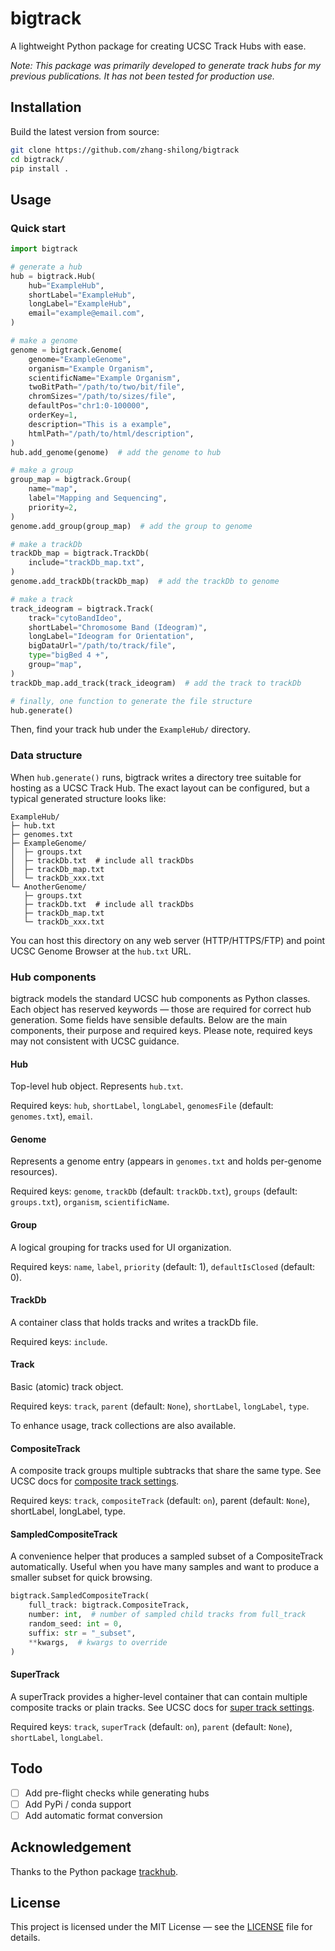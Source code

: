 # bigtrack

A lightweight Python package for creating UCSC Track Hubs with ease.

_Note: This package was primarily developed to generate track hubs for my previous publications. It has not been tested for production use._

## Installation

Build the latest version from source:

```bash
git clone https://github.com/zhang-shilong/bigtrack
cd bigtrack/
pip install .
```

## Usage

### Quick start

```python
import bigtrack

# generate a hub
hub = bigtrack.Hub(
    hub="ExampleHub",
    shortLabel="ExampleHub",
    longLabel="ExampleHub",
    email="example@email.com",
)

# make a genome
genome = bigtrack.Genome(
    genome="ExampleGenome",
    organism="Example Organism",
    scientificName="Example Organism",
    twoBitPath="/path/to/two/bit/file",
    chromSizes="/path/to/sizes/file",
    defaultPos="chr1:0-100000",
    orderKey=1,
    description="This is a example",
    htmlPath="/path/to/html/description",
)
hub.add_genome(genome)  # add the genome to hub

# make a group
group_map = bigtrack.Group(
    name="map",
    label="Mapping and Sequencing",
    priority=2,
)
genome.add_group(group_map)  # add the group to genome

# make a trackDb
trackDb_map = bigtrack.TrackDb(
    include="trackDb_map.txt",
)
genome.add_trackDb(trackDb_map)  # add the trackDb to genome

# make a track
track_ideogram = bigtrack.Track(
    track="cytoBandIdeo",
    shortLabel="Chromosome Band (Ideogram)",
    longLabel="Ideogram for Orientation",
    bigDataUrl="/path/to/track/file",
    type="bigBed 4 +",
    group="map",
)
trackDb_map.add_track(track_ideogram)  # add the track to trackDb

# finally, one function to generate the file structure
hub.generate()
```

Then, find your track hub under the `ExampleHub/` directory.

### Data structure

When `hub.generate()` runs, bigtrack writes a directory tree suitable for hosting as a UCSC Track Hub. The exact layout can be configured, but a typical generated structure looks like:

```
ExampleHub/
├─ hub.txt
├─ genomes.txt
├─ ExampleGenome/
│  ├─ groups.txt
│  ├─ trackDb.txt  # include all trackDbs
│  ├─ trackDb_map.txt
│  └─ trackDb_xxx.txt
└─ AnotherGenome/
   ├─ groups.txt
   ├─ trackDb.txt  # include all trackDbs
   ├─ trackDb_map.txt
   └─ trackDb_xxx.txt
```

You can host this directory on any web server (HTTP/HTTPS/FTP) and point UCSC Genome Browser at the `hub.txt` URL.

### Hub components

bigtrack models the standard UCSC hub components as Python classes. Each object has reserved keywords — those are required for correct hub generation. Some fields have sensible defaults. Below are the main components, their purpose and required keys. Please note, required keys may not consistent with UCSC guidance.

#### Hub

Top-level hub object. Represents `hub.txt`.

Required keys: `hub`, `shortLabel`, `longLabel`, `genomesFile` (default: `genomes.txt`), `email`.

#### Genome

Represents a genome entry (appears in `genomes.txt` and holds per-genome resources).

Required keys: `genome`, `trackDb` (default: `trackDb.txt`), `groups` (default: `groups.txt`), `organism`, `scientificName`.

#### Group

A logical grouping for tracks used for UI organization.

Required keys: `name`, `label`, `priority` (default: 1), `defaultIsClosed` (default: 0).

#### TrackDb

A container class that holds tracks and writes a trackDb file.

Required keys: `include`.

#### Track

Basic (atomic) track object.

Required keys: `track`, `parent` (default: `None`), `shortLabel`, `longLabel`, `type`.

To enhance usage, track collections are also available.

#### CompositeTrack

A composite track groups multiple subtracks that share the same type. See UCSC docs for [composite track settings](https://genome.ucsc.edu/goldenpath/help/trackDb/trackDbHub.html#Composite_Track_Settings).

Required keys: `track`, `compositeTrack` (default: `on`), parent (default: `None`), shortLabel, longLabel, type.

#### SampledCompositeTrack

A convenience helper that produces a sampled subset of a CompositeTrack automatically. Useful when you have many samples and want to produce a smaller subset for quick browsing.

```python
bigtrack.SampledCompositeTrack(
    full_track: bigtrack.CompositeTrack,
    number: int,  # number of sampled child tracks from full_track
    random_seed: int = 0,
    suffix: str = "_subset",
    **kwargs,  # kwargs to override
)
```

#### SuperTrack

A superTrack provides a higher-level container that can contain multiple composite tracks or plain tracks. See UCSC docs for [super track settings](https://genome.ucsc.edu/goldenpath/help/trackDb/trackDbHub.html#superTrack).

Required keys: `track`, `superTrack` (default: `on`), `parent` (default: `None`), `shortLabel`, `longLabel`.

## Todo

- [ ] Add pre-flight checks while generating hubs
- [ ] Add PyPi / conda support
- [ ] Add automatic format conversion

## Acknowledgement

Thanks to the Python package [trackhub](https://github.com/daler/trackhub).

## License

This project is licensed under the MIT License — see the [LICENSE](./LICENSE) file for details.
